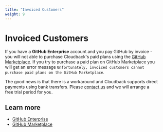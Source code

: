 ```yaml
---
title: "Invoiced Customers"
weight: 9
---
```


# Invoiced Customers

If you have a **GitHub Enterprise** account and you pay GitHub by invoice - you will not able to purchase Cloudback's paid plans using the [GitHub Marketplace](https://github.com/marketplace). If you try to purchase a paid plan on GitHub Marketplace you will get an error message `Unfortunately, invoiced customers cannot purchase paid plans on the GitHub Marketplace`. 

The good news is that there is a workaround and Cloudback supports direct payments using bank transfers. Please [contact us](/contact-us) and we will arrange a free trial period for you.

## Learn more

- [GitHub Enterprise](https://docs.github.com/en/get-started/learning-about-github/githubs-products#github-enterprise)
- [GitHub Marketplace](https://github.com/marketplace)

